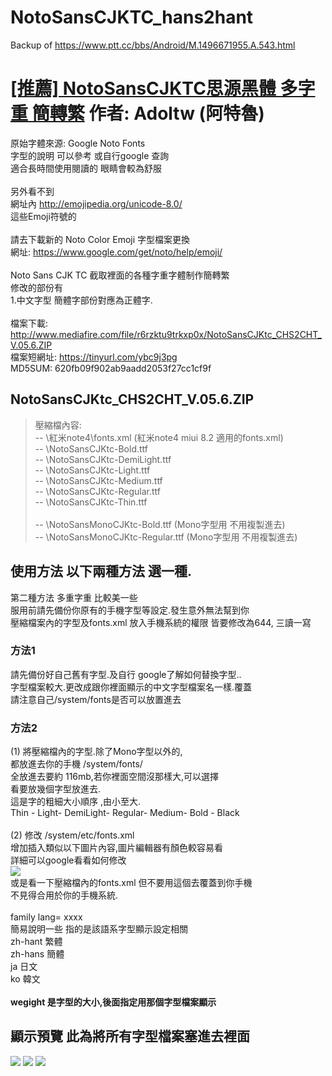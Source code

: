 # NotoSansCJKTC_hans2hant
Backup of https://www.ptt.cc/bbs/Android/M.1496671955.A.543.html

# [[推薦] NotoSansCJKTC思源黑體 多字重 簡轉繁](https://www.ptt.cc/bbs/Android/M.1496671955.A.543.html) 作者: Adoltw (阿特魯) <br>
原始字體來源: Google Noto Fonts <br>
字型的說明 可以參考 或自行google 查詢 <br>
適合長時間使用閱讀的 眼睛會較為舒服 <br>
<br>
另外看不到 <br>
網址內 http://emojipedia.org/unicode-8.0/ <br>
這些Emoji符號的 <br>
<br>
請去下載新的 Noto Color Emoji 字型檔案更換 <br>
網址: https://www.google.com/get/noto/help/emoji/ <br>
<br>
Noto Sans CJK TC  截取裡面的各種字重字體制作簡轉繁 <br>
修改的部份有 <br>
1.中文字型 簡體字部份對應為正體字. <br>
<br>
檔案下載: http://www.mediafire.com/file/r6rzktu9trkxp0x/NotoSansCJKtc_CHS2CHT_V.05.6.ZIP <br>
檔案短網址: https://tinyurl.com/ybc9j3pg <br>
MD5SUM: 620fb09f902ab9aadd2053f27cc1cf9f <br>
## NotoSansCJKtc_CHS2CHT_V.05.6.ZIP
> 壓縮檔內容: <br>
> -- \紅米note4\fonts.xml (紅米note4 miui 8.2 適用的fonts.xml) <br>
> -- \NotoSansCJKtc-Bold.ttf <br>
> -- \NotoSansCJKtc-DemiLight.ttf <br>
> -- \NotoSansCJKtc-Light.ttf <br>
> -- \NotoSansCJKtc-Medium.ttf <br>
> -- \NotoSansCJKtc-Regular.ttf <br>
> -- \NotoSansCJKtc-Thin.ttf <br>
> <br>
> -- \NotoSansMonoCJKtc-Bold.ttf    (Mono字型用 不用複製進去) <br>
> -- \NotoSansMonoCJKtc-Regular.ttf (Mono字型用 不用複製進去) <br>
## 使用方法 以下兩種方法 選一種.
第二種方法 多重字重 比較美一些 <br>
服用前請先備份你原有的手機字型等設定.發生意外無法幫到你 <br>
壓縮檔案內的字型及fonts.xml 放入手機系統的權限 皆要修改為644, 三讀一寫 <br>
### 方法1
請先備份好自己舊有字型.及自行 google了解如何替換字型.. <br>
字型檔案較大.更改成跟你裡面顯示的中文字型檔案名一樣.覆蓋 <br>
請注意自己/system/fonts是否可以放置進去 <br>
### 方法2
(1) 將壓縮檔內的字型.除了Mono字型以外的, <br>
都放進去你的手機 /system/fonts/ <br>
全放進去要約 116mb,若你裡面空間沒那樣大,可以選擇 <br>
看要放幾個字型放進去. <br>
這是字的粗細大小順序 ,由小至大. <br>
Thin - Light- DemiLight- Regular- Medium- Bold  - Black <br>
<br>
(2) 修改 /system/etc/fonts.xml <br>
增加插入類似以下圖片內容,圖片編輯器有顏色較容易看 <br>
詳細可以google看看如何修改 <br>
![](VcRC2pr.png)
<br>
或是看一下壓縮檔內的fonts.xml 但不要用這個去覆蓋到你手機<br>
不見得合用於你的手機系統.<br>
<br>
family lang= xxxx <br>
簡易說明一些 指的是該語系字型顯示設定相關 <br>
zh-hant 繁體 <br>
zh-hans 簡體 <br>
ja      日文 <br>
ko      韓文 <br>
<br>
**wegight 是字型的大小,後面指定用那個字型檔案顯示** <br>
## 顯示預覽 此為將所有字型檔案塞進去裡面
![](Qc4pdhN.png)
![](Sq0fhow.png)
![](Jp90WCl.png)
